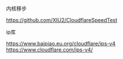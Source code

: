 内核移步

https://github.com/XIU2/CloudflareSpeedTest


ip库

https://www.baipiao.eu.org/cloudflare/ips-v4
https://www.cloudflare.com/ips-v4/
